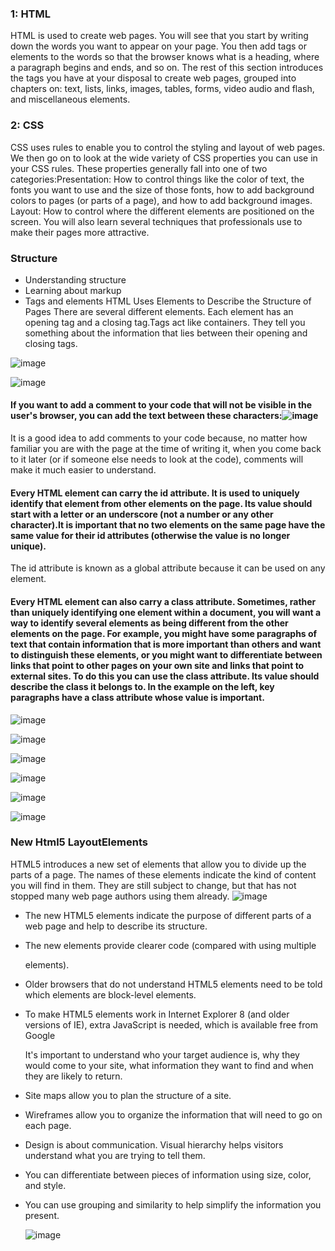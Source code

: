 ### 1: HTML

HTML is used to 
create web pages. You will see that you start by writing down the words you want to appear on your page. You then add tags or elements to the words so that the browser knows what is a heading, where a paragraph begins and ends, and so on.
The rest of this section introduces the tags you have at your disposal to create web pages, grouped into chapters on: text, lists, links, images, tables, forms, video audio and flash, and miscellaneous elements.

### 2: CSS
CSS uses rules to enable you to control the styling and layout of web pages. We then go on to look at the wide variety of CSS properties you can use in your CSS rules.
These properties generally fall into one of two categories:Presentation: How to control things like the color of text, the fonts you want to use and the size of those fonts, how to add background colors to pages (or parts of a page), and how to add background images.
Layout: How to control where the different elements are positioned on the screen. You will also learn several techniques that professionals use to make their pages more attractive.

### Structure
- Understanding structure
- Learning about markup
- Tags and elements
HTML Uses Elements to Describe the Structure of Pages There are several different elements. Each  element has an opening tag and a closing tag.Tags act like containers. They tell you 
something about the information that lies between their opening and closing tags.


![image](https://user-images.githubusercontent.com/85091281/122685898-f830e700-d216-11eb-9077-9060c1907c51.png)

![image](https://user-images.githubusercontent.com/85091281/122685967-6675a980-d217-11eb-8795-5f9acce8973d.png)


#### If you want to add a comment to your code that will not be visible in the user's browser, you can add the text between these characters:![image](https://user-images.githubusercontent.com/85091281/122686642-df2a3500-d21a-11eb-95de-ba51c0cd4402.png)

It is a good idea to add comments to your code because, no matter how familiar you are with the page at the time of writing it, when you come back to it later (or if someone else needs to look at the code), comments will make it much easier to understand.


#### Every HTML element can carry the id attribute. It is used to uniquely identify that element from other elements on the page. Its value should start with a letter or an underscore (not a number or any other character).It is important that no two elements on the same page have the same value for their id attributes (otherwise the value is no longer unique).
The id attribute is known as a global attribute because it can be used on any element.


#### Every HTML element can also carry a class attribute. Sometimes, rather than uniquely identifying one element within a document, you will want a way to identify several elements as being different from the other elements on the page. For example, you might have some paragraphs of text that contain information that is more important than others and want to distinguish these elements, or you might want to differentiate between links that point to other pages on your own site and links that point to external sites. To do this you can use the class attribute. Its value should describe the class it belongs to. In the example on the left, key paragraphs have a class attribute whose value is important.


![image](https://user-images.githubusercontent.com/85091281/122687034-fbc76c80-d21c-11eb-9ae7-7c6546f8bad2.png)

![image](https://user-images.githubusercontent.com/85091281/122687059-231e3980-d21d-11eb-820b-11174e80701b.png)

![image](https://user-images.githubusercontent.com/85091281/122687125-827c4980-d21d-11eb-9e03-5126677f6519.png)

![image](https://user-images.githubusercontent.com/85091281/122687165-beafaa00-d21d-11eb-86af-77db546c556a.png)

![image](https://user-images.githubusercontent.com/85091281/122687205-e56de080-d21d-11eb-831a-ed4a081c1732.png)

![image](https://user-images.githubusercontent.com/85091281/122687249-19490600-d21e-11eb-9419-028668e6ad31.png)


### New Html5 LayoutElements 
HTML5 introduces a new set of elements that allow you to divide up the parts of a page. The names of these elements indicate the kind of content you will find in them. They are still subject to change, but that has not stopped many web page authors using them already.
![image](https://user-images.githubusercontent.com/85091281/122687404-fb2fd580-d21e-11eb-8644-4446235b2cff.png)

- The new HTML5 elements indicate the purpose of different parts of a web page and help to describe its structure.
-  The new elements provide clearer code (compared with using multiple <div> elements).
- Older browsers that do not understand HTML5 elements need to be told which elements are block-level elements.
- To make HTML5 elements work in Internet Explorer 8 (and older versions of IE), extra JavaScript is needed, which is available free from Google
 
  
  It's important to understand who your target audience is, why they would come to your site, what information they want to find and when they are likely to return.
- Site maps allow you to plan the structure of a site.
- Wireframes allow you to organize the information that will need to go on each page.
- Design is about communication. Visual hierarchy helps visitors understand what you are trying to tell them.
- You can differentiate between pieces of information using size, color, and style. 
- You can use grouping and similarity to help simplify the information you present.
  
  ![image](https://user-images.githubusercontent.com/85091281/122687592-eef84800-d21f-11eb-9606-dc9ba19bb5d4.png)


